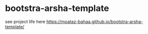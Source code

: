 # bootstra-arsha-template

see project life here
https://moataz-bahaa.github.io/bootstra-arsha-template/
